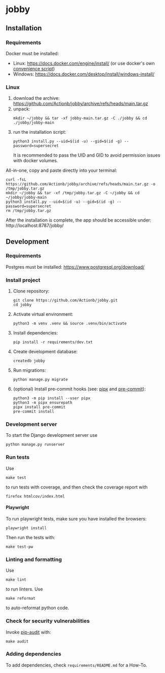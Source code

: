 # jobby

## Installation

### Requirements

Docker must be installed:  
* Linux: https://docs.docker.com/engine/install/ (or use docker's own [convenience script](https://get.docker.com/))
* Windows: https://docs.docker.com/desktop/install/windows-install/

### Linux

1. download the archive: https://github.com/Actionb/jobby/archive/refs/heads/main.tar.gz
2. unpack: 
   ```shell
   mkdir ~/jobby && tar -xf jobby-main.tar.gz -C ./jobby && cd ./jobby/jobby-main
   ```
3. run the installation script:
   ```shell
   python3 install.py --uid=$(id -u) --gid=$(id -g) --password=supersecret
   ```
   It is recommended to pass the UID and GID to avoid permission issues with docker volumes.


All-in-one, copy and paste directly into your terminal:
```shell
curl -fsL https://github.com/Actionb/jobby/archive/refs/heads/main.tar.gz -o /tmp/jobby.tar.gz
mkdir ~/jobby && tar -xf /tmp/jobby.tar.gz -C ~/jobby && cd ~/jobby/jobby-main
python3 install.py --uid=$(id -u) --gid=$(id -g) --password=supersecret
rm /tmp/jobby.tar.gz
```

After the installation is complete, the app should be accessible under: http://localhost:8787/jobby/

## Development

### Requirements

Postgres must be installed: https://www.postgresql.org/download/

### Install project
1. Clone repository:
    ```shell
    git clone https://github.com/Actionb/jobby.git
    cd jobby
    ```
2. Activate virtual environment:
    ```shell
    python3 -m venv .venv && source .venv/bin/activate
    ```
3. Install dependencies:
    ```shell
    pip install -r requirements/dev.txt
    ```
4. Create development database:
    ```shell
    createdb jobby
    ```
5. Run migrations:
    ```shell
    python manage.py migrate
    ```
6. (optional) Install pre-commit hooks (see: [pipx](https://pipx.pypa.io/latest/installation/#installing-pipx) and [pre-commit](https://pre-commit.com/#install)):
    ```shell
    python3 -m pip install --user pipx
    python3 -m pipx ensurepath
    pipx install pre-commit
    pre-commit install
    ```
 
### Development server

To start the Django development server use
```shell
python manage.py runserver
```

### Run tests

Use 
```shell
make test
```
to run tests with coverage, and then check the coverage report with
```shell
firefox htmlcov/index.html
```

#### Playwright

To run playwright tests, make sure you have installed the browsers:
```shell
playwright install
```
Then run the tests with:
```shell
make test-pw
```

### Linting and formatting

Use 
```shell
make lint
```
to run linters.
Use
```shell
make reformat
```
to auto-reformat python code.

### Check for security vulnerabilities

Invoke [pip-audit](https://pypi.org/project/pip-audit/) with:
```shell
make audit
```
 
### Adding dependencies

To add dependencies, check `requirements/README.md` for a How-To.